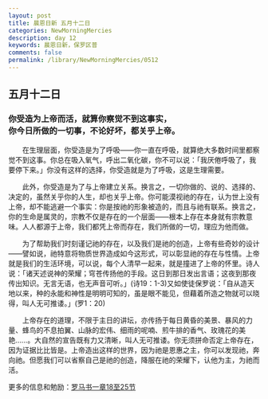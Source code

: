 ```yaml
---
layout: post
title: 晨恩日新 五月十二日
categories: NewMorningMercies
description: day 12
keywords: 晨恩日新，保罗区普
comments: false
permalink: /library/NewMorningMercies/0512
---
```


## 五月十二日

### 你受造为上帝而活，就算你察觉不到这事实， <br> 你今日所做的一切事，不论好坏，都关乎上帝。

&emsp;&emsp;在生理层面，你受造是为了呼吸——你一直在呼吸，就算绝大多数时间里都察觉不到这事。你总在吸入氧气，呼出二氧化碳，你不可以说：「我厌倦呼吸了，我要停下来。」你没有这样的选择，你受造就是为了呼吸，这是生理需要。

&emsp;&emsp;此外，你受造是为了与上帝建立关系。换言之，一切你做的、说的、选择的、决定的，虽然关乎你的人生，却也关乎上帝。你可能漠视祂的存在，认为世上没有上帝，却不能逃避一个事实：你是按祂的形象被造的，而且与祂有联系。换言之，你的生命是属灵的，宗教不仅是存在的一个层面——根本上存在本身就有宗教意味。人人都源于上帝，我们都凭上帝而存在，我们所做的一切，理应为他而做。

&emsp;&emsp;为了帮助我们时刻谨记祂的存在，以及我们是祂的创造，上帝有些奇妙的设计——譬如说，祂特意将物质世界造成如今这形式，可以彰显祂的存在与性情。上帝就是我们的生活环境，可以说，每个人清早一起来，就是撞进了上帝的怀里。诗人说：「诸天述说神的荣耀；穹苍传扬他的手段。这日到那日发出言语；这夜到那夜传出知识。无言无语，也无声音可听。」(诗19：1-3)又如使徒保罗说：「自从造天地以来，种的永能和神性是明明可知的，虽是眼不能见，但藉着所造之物就可以晓得，叫人无可推诿。」(罗1：20)

&emsp;&emsp;上帝存在的道理，不限于主日的讲坛，亦传扬于每日黄昏的美景、暴风的力量、蜂鸟的不息拍翼、山脉的宏伟、细雨的呢喃、煎牛排的香气、玫瑰花的美艳……。大自然的宣告既有力又清晰，叫人无可推诿。你无须拼命否定上帝存在，因为证据比比皆是。上帝造出这样的世界，因为祂是恩惠之主，你可以发现祂，奔向祂。但愿我们可以省察自己是祂的创造，降服在祂的荣耀下，认他为主，为祂而活。

更多的信息和勉励：[罗马书一章18至25节]()
